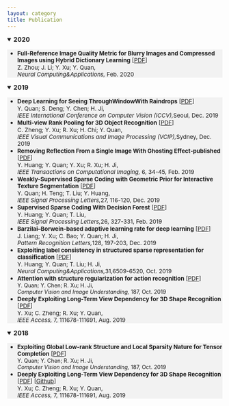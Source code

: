 ```yaml
---
layout: category
title: Publication
---
```

<details open="">
<summary><span style="font-size: 105%;"><strong>2020</strong></span></summary>
<ul style="background-color: #f2f2f2;">
<li><span style="font-size: 95%;"><strong>Full-Reference Image Quality Metric for Blurry Images and Compressed Images using Hybrid Dictionary Learning</strong> [<a href="https://github.com/Dofboom/Dofboom.github.io/raw/master/papers/2019/Full-Reference%20Image%20Quality%20Metric%20for%20Blurry%20Images%20and%20Compressed%20Images%20using%20Hybrid%20Dictionary%20Learning.pdf" download="github">PDF</a>] </span><br />
<span style="font-size: 95%;"> Z. Zhou; J. Li; Y. Xu; Y. Quan,<br />
<em> Neural Computing&Applications,</em> Feb. 2020</span></li>
</ul>
</details>


<details open="">
<summary><span style="font-size: 105%;"><strong>2019</strong></span></summary>
<ul style="background-color: #f2f2f2;">
<li><span style="font-size: 95%;"><strong>Deep Learning for Seeing ThroughWindowWith Raindrops</strong> [<a href="https://github.com/Dofboom/Dofboom.github.io/blob/master/papers/2019/Deep%20Learning%20for%20Seeing%20ThroughWindowWith%20Raindrops.pdf">PDF</a>]</span><br />
<span style="font-size: 95%;"> Y. Quan; S. Deng; Y. Chen; H. Ji,<br />
 <em> IEEE International Conference on Computer Vision (ICCV),</em>Seoul, Dec. 2019</span></li>
<li><span style="font-size: 95%;"><strong>Multi-view Rank Pooling for 3D Object Recognition</strong> [<a href="https://github.com/Dofboom/Dofboom.github.io/blob/master/papers/2019/Multi-view%20Rank%20Pooling%20for%203D%20Object%20Recognition.pdf">PDF</a>]</span><br />
<span style="font-size: 95%;"> C. Zheng; Y. Xu; R. Xu; H. Chi; Y. Quan,<br />
 <em> IEEE Visual Communications and Image Processing (VCIP),</em>Sydney, Dec. 2019</span></li>
<li><span style="font-size: 95%;"><strong>Removing Reflection From a Single Image With Ghosting Effect-published</strong> [<a href="https://github.com/Dofboom/Dofboom.github.io/blob/master/papers/2019/Removing%20Reflection%20From%20a%20Single%20Image%20With%20Ghosting%20Effect-published.pdf">PDF</a>]</span><br />
<span style="font-size: 95%;"> Y. Huang; Y. Quan; Y. Xu; R. Xu; H. Ji,<br />
 <em> IEEE Transactions on Computational Imaging,</em> 6, 34-45, Feb. 2019</span></li>
 <li><span style="font-size: 95%;"><strong>Weakly-Supervised Sparse Coding with Geometric Prior for Interactive Texture Segmentation</strong> [<a href="https://github.com/Dofboom/Dofboom.github.io/blob/master/papers/2019/Weakly-Supervised%20Sparse%20Coding%20with%20Geometric%20Prior%20for%20Interactive%20Texture%20Segmentation.pdf">PDF</a>]</span><br />
<span style="font-size: 95%;"> Y. Quan; H. Teng; T. Liu; Y. Huang,<br />
 <em> IEEE Signal Processing Letters,</em>27, 116-120, Dec. 2019</span></li>
 <li><span style="font-size: 95%;"><strong>Supervised Sparse Coding With Decision Forest</strong> [<a href="https://github.com/Dofboom/Dofboom.github.io/blob/master/papers/2019/Supervised%20Sparse%20Coding%20With%20Decision%20Forest.pdf">PDF</a>]</span><br />
<span style="font-size: 95%;"> Y. Huang; Y. Quan; T. Liu,<br />
 <em> IEEE Signal Processing Letters,</em>26, 327-331, Feb. 2019</span></li>
 <li><span style="font-size: 95%;"><strong>Barzilai–Borwein-based adaptive learning rate for deep learning</strong> [<a href="https://github.com/Dofboom/Dofboom.github.io/blob/master/papers/2019/Barzilai%E2%80%93Borwein-based%20adaptive%20learning%20rate%20for%20deep%20learning.pdf">PDF</a>]</span><br />
<span style="font-size: 95%;"> J. Liang; Y. Xu; C. Bao; Y. Quan; H. Ji,<br />
 <em> Pattern Recognition Letters,</em>128, 197-203, Dec. 2019</span></li>
<li><span style="font-size: 95%;"><strong>Exploiting label consistency in structured sparse representation for classification</strong> [<a href="https://github.com/Dofboom/Dofboom.github.io/blob/master/papers/2019/Exploiting%20label%20consistency%20in%20structured%20sparse%20representation%20for%20classification.pdf">PDF</a>] </span><br />
<span style="font-size: 95%;"> Y. Huang; Y. Quan; T. Liu; H. Ji,<br />
<em> Neural Computing&Applications,</em>31,6509-6520, Oct. 2019</span></li>
<li><span style="font-size: 95%;"><strong>Attention with structure regularization for action recognition</strong> [<a href="https://github.com/Dofboom/Dofboom.github.io/blob/master/papers/2019/Attention%20with%20structure%20regularization%20for%20action%20recognition.pdf">PDF</a>]<br />
<span style="font-size: 95%;"> Y. Quan; Y. Chen; R. Xu; H. Ji,<br />
<em> Computer Vision and Image Understanding,</em> 187, Oct. 2019</span></span></li>
<li><span style="font-size: 95%;"><strong>Deeply Exploiting Long-Term View Dependency for 3D Shape Recognition</strong> [<a href="https://github.com/Dofboom/Dofboom.github.io/blob/master/papers/2019/Deeply%20Exploiting%20Long-Term%20View%20Dependency%20for%203D%20Shape%20Recognition.pdf">PDF</a>] </span><br />
<span style="font-size: 95%;"> Y. Xu; C. Zheng; R. Xu; Y. Quan,<br />
<em> IEEE Access,</em>  7,  111678-111691, Aug. 2019</span></li>
</ul>
</details>


<details open="">
<summary><span style="font-size: 105%;"><strong>2018</strong></span></summary>
<ul style="background-color: #f2f2f2;">
<li><span style="font-size: 95%;"><strong>Exploiting Global Low-rank Structure and Local Sparsity Nature for Tensor Completion</strong> [<a href="https://github.com/Dofboom/Dofboom.github.io/blob/master/papers/2019/Attention%20with%20structure%20regularization%20for%20action%20recognition.pdf">PDF</a>]<br />
<span style="font-size: 95%;"> Y. Quan; Y. Chen; R. Xu; H. Ji,<br />
<em> Computer Vision and Image Understanding,</em> 187, Oct. 2019</span></span></li>
<li><span style="font-size: 95%;"><strong>Deeply Exploiting Long-Term View Dependency for 3D Shape Recognition</strong> [<a href="https://github.com/Dofboom/Dofboom.github.io/blob/master/papers/2019/Deeply%20Exploiting%20Long-Term%20View%20Dependency%20for%203D%20Shape%20Recognition.pdf">PDF</a>] [<a href="https://github.com/cs-rukawa/NLED_Code">Github</a>]</span><br />
<span style="font-size: 95%;"> Y. Xu; C. Zheng; R. Xu; Y. Quan,<br />
<em> IEEE Access,</em>  7,  111678-111691, Aug. 2019</span></li>
</ul>
</details>
